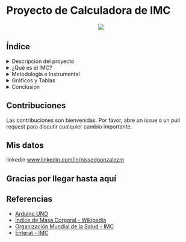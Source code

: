 # Proyecto de Calculadora de IMC
 <p align=center>
<img src=images/unnamed (3).png width="300" ></p>


## Índice
 <details>
  <summary> Descripción del proyecto</summary>
 - Motivación
	 
Mi proyecto consta de la creación de una calculadora de IMC (Índice de Masa Corporal) que compare el resultado obtenido en cada ciclo con los valores normales de IMC correspondientes a los valores de OMS (Organización mundial de la Salud) en personas adultas.


La idea surge cuando en mi trabajo conozco a quien llamaré Cris, quien padece un trastorno alimenticio por lo que debe ser pesada todos los días en ayunas y después de comer. En su caso es un proceso muy difícil y traumático cada vez que debe hacerlo, no puede conocer los valores que maneja en su peso por indicación médica. En base a esta idea, se me ocurrió poder plantear un dispositivo que calcule su IMC en base a su peso y altura, pero sin devolver valores, solamente que se maneje con los leds y la pantalla serial.

Este proyecto está pensado para personas adultas como Cris, que al ser evaluados por profesionales de salud especializados, podría calcular el IMC para saber si está dentro de valores saludables o no. Dejando de lado lo tortuoso que supone para ellos conocer los valores que manejan mientras llevan a cabo un tratamiento clínico en algún establecimiento especializado. 

</details>

  
  <details>
  <summary>  ¿Qué es el IMC?</summary>
  - El Índice de Masa Corporal (IMC) es una medida que relaciona la masa y la altura de un individuo, utilizada como indicador de la salud. Esta se calcula como Peso / Estatura² = IMC
   
</details>

<details>
  <summary> Metodología e Instrumental</summary>
  Arduino UNO es una placa basada en el microcontrolador ATmega328P. Tiene 14 pines de entrada/salida digital (de los cuales 6 pueden ser usando con PWM), 6 entradas analógicas, un cristal de 16Mhz, conexión USB, conector jack de alimentación, terminales para conexión ICSP y un botón de reseteo. Tiene toda la electrónica necesaria para que el microcontrolador opere, simplemente hay que conectarlo a la energía por el puerto USB ó con un transformador AC-DC
	
Si bien para este proyecto se usó una simulación a través del software Proteus, me pareció importante explicarla.
       # ¿Cómo está creado el proyecto?
           Lo que se quiso probar al principio fue implementar una calculadora que sea medianamente interactiva con el usuario.
Al principio opté por usar la pantalla de plasma (lcd), pero más tarde simplemente usé la pantalla serial para lograr esto. 
   Luego de calcular el IMC, otra implementación era la de poder mostrar al usuario un mensaje en donde se le decía que su imc era saludable o que no lo era. Más tarde, opté por llevar esto a cabo también mediante una luz led la cuál considero lo suficientemente gráfica y clara.
         También tenia mis dudas sobre preguntar la opcion de sexo biologico sin que esto pueda dejar al margen a ciertas personas que no se sienten comodas en solo 2 clases, pero visto desde un lado médico y científico se tomaron los parámetros que la OMS maneja (y siendo que esta organizacion suele hacer esta distinción) me pareció mas exacto incluir esta variable para la medición que necesito.


Nuevamente me encontré con la dificultad de no poder recibir de arduino un número de más de un dígito, por lo que me plantee diferentes maneras de poder resolver este problema. Finalmente,  me planteé la idea de que, en lugar de preguntarle al usuario (lo cual es contrario a la filosofía original del proyecto) la placa Arduino debería recabar la información mediante unos sensores de peso y altura que deberían conectarse a ella. Para esta implementación y simulación, lo que se me ocurrió usar fue una variable fina de peso y altura pero me pareció fundamental hacer esta aclaración, dado que no contaba con estos sensores en la simulación. 
Entonces, lo que este proyecto debe hacer es recabar los datos necesarios (que se almacenan en sus respectivas variables), en base a ellos se aplica la fórmula que calcula el imc y almacena este resultado. Luego va a  preguntar al usuario por el sexo biologico para poder medir segun los parametros correctos, Este entonces mide segun sea el caso de A (para f) y B (para m), mostrando  la respuesta esperada “saludable” o “no saludable”.



</details>

<details>
  <summary>Gráficos y Tablas</summary>
  
  - Diagrama de flujo
    <p align=center> <img src=images/Screenshot_397.jpg width="400" ></p>
  - Diagrama de bloques
    <p align=center> <img src=images/Screenshot_396.jpg width="400" ></p>
</details>

<details>
  <summary>Conclusión</summary>
  
   Al realizar este proyecto me encontré con ciertas dificultades a la hora de plantearlo, primeramente al ser mi primera experiencia con arduino y lo que eso implica; pero me pareció muy gratificante el poder aprender nuevas cosas e implementación de diversas tecnologías. El ámbito de la salud me parece por demás interesante, y como poder resolver diferentes problemas con los que me he encontrado en mi ámbito laboral con las herramientas que aprendo dia a dia en esta hermosa carrera.

</details>

## Contribuciones
Las contribuciones son bienvenidas. Por favor, abre un issue o un pull request para discutir cualquier cambio importante.

## Mis datos
linkedin 
www.linkedin.com/in/nissedgonzalezm

## Gracias por llegar hasta aquí


## Referencias

- [Arduino UNO](https://arduino.cl/arduino-uno/#:~:text=La%20placa%20Arduino%20UNO%20es,de%20toda%20la%20familia%20Arduino.)
- [Índice de Masa Corporal - Wikipedia](https://es.wikipedia.org/wiki/%C3%8Dndice_de_masa_corporal)
- [Organización Mundial de la Salud - IMC](https://www.who.int/entity/dietphysicalactivity/es/index.html)
- [Enterat - IMC](https://www.enterat.com/salud/imc-indice-masa-corporal.php)

